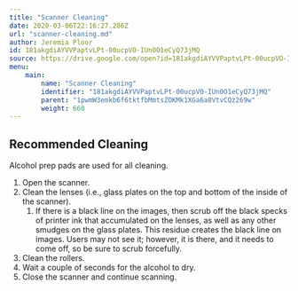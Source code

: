 ```yaml
---
title: "Scanner Cleaning"
date: 2020-03-06T22:16:27.286Z
url: "scanner-cleaning.md"
author: Jeremia Ploor
id: 181akgdiAYVVPaptvLPt-00ucpVO-IUn0O1eCyQ73jMQ
source: https://drive.google.com/open?id=181akgdiAYVVPaptvLPt-00ucpVO-IUn0O1eCyQ73jMQ
menu:
    main:
        name: "Scanner Cleaning"
        identifier: "181akgdiAYVVPaptvLPt-00ucpVO-IUn0O1eCyQ73jMQ"
        parent: "1pwmW3emkb6f6tktfbMmtsZOKMk1XGa6a8VtvCQz269w"
        weight: 660
---
```

## Recommended Cleaning

Alcohol prep pads are used for all cleaning.

1. Open the scanner.
2. Clean the lenses (i.e., glass plates on the top and bottom of the inside of the scanner).
    1. If there is a black line on the images, then scrub off the black specks of printer ink that accumulated on the lenses, as well as any other smudges on the glass plates. This residue creates the black line on images. Users may not see it; however, it is there, and it needs to come off, so be sure to scrub forcefully.
3. Clean the rollers.
4. Wait a couple of seconds for the alcohol to dry.
5. Close the scanner and continue scanning.
